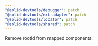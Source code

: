 ```yaml
---
"@solid-devtools/debugger": patch
"@solid-devtools/ext-adapter": patch
"@solid-devtools/locator": patch
"@solid-devtools/shared": patch
---
```


Remove rootId from mapped components.
